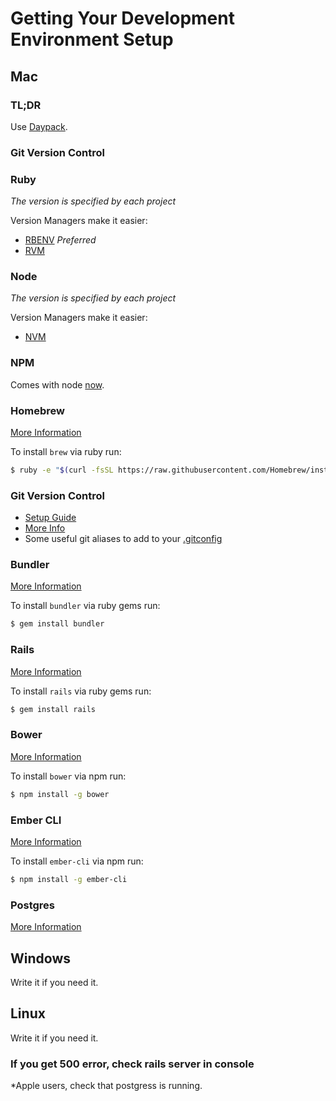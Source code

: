 # Getting Your Development Environment Setup

## Mac

### TL;DR
Use [Daypack](https://github.com/wildland/daypack).

### Git Version Control

### Ruby
*The version is specified by each project*

Version Managers make it easier:

- [RBENV](https://github.com/sstephenson/rbenv#homebrew-on-mac-os-x) *Preferred*
- [RVM](http://rvm.io/)

### Node
*The version is specified by each project*

Version Managers make it easier:

- [NVM](https://github.com/creationix/nvm#installation)

### NPM
Comes with node [now](https://github.com/npm/npm#super-easy-install).

### Homebrew
[More Information](http://brew.sh/)

To install `brew` via ruby run:
```bash
$ ruby -e "$(curl -fsSL https://raw.githubusercontent.com/Homebrew/install/master/install)"
```

### Git Version Control

- [Setup Guide](https://help.github.com/articles/set-up-git/)
- [More Info](http://git-scm.com/)
- Some useful git aliases to add to your [.gitconfig](https://gist.github.com/jweakley/8abe7e42517ffa2b04f4)

### Bundler
[More Information](http://bundler.io/)

To install `bundler` via ruby gems run:
```bash
$ gem install bundler
```

### Rails
[More Information](http://rubyonrails.org/)

To install `rails` via ruby gems run:
```bash
$ gem install rails
```

### Bower
[More Information](http://bower.io/)

To install `bower` via npm run:
```bash
$ npm install -g bower
```

### Ember CLI
[More Information](http://www.ember-cli.com/)

To install `ember-cli` via npm run:
```bash
$ npm install -g ember-cli
```
### Postgres
[More Information](http://postgresapp.com/)

## Windows
Write it if you need it.

## Linux
Write it if you need it.


### If you get 500 error, check rails server in console
*Apple users, check that postgress is running.


